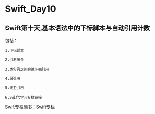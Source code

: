 # Swift_Day10
## Swift第十天,基本语法中的下标脚本与自动引用计数

包括：

	1.下标脚本

	2.引用简介

	3.类实例之间的循环强引用

	4.弱引用

	5.无主引用

	6.Swift学习专栏链接


[Swift专栏简书：Swift专栏](http://www.jianshu.com/nb/8795601)

